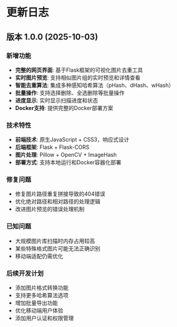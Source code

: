 # 更新日志

## 版本 1.0.0 (2025-10-03)

### 新增功能
- **完整的网页界面**: 基于Flask框架的可视化图片去重工具
- **实时图片预览**: 支持相似图片组的实时预览和详情查看
- **智能去重算法**: 集成多种感知哈希算法（pHash、dHash、wHash）
- **批量操作**: 支持选择删除、全选删除等批量操作
- **进度显示**: 实时显示扫描进度和状态
- **Docker支持**: 提供完整的Docker部署方案

### 技术特性
- **前端技术**: 原生JavaScript + CSS3，响应式设计
- **后端框架**: Flask + Flask-CORS
- **图片处理**: Pillow + OpenCV + ImageHash
- **部署方式**: 支持本地运行和Docker容器化部署

### 修复问题
- 修复图片路径重复拼接导致的404错误
- 优化绝对路径和相对路径的处理逻辑
- 改进图片预览的错误处理机制

### 已知问题
- 大规模图片库扫描时内存占用较高
- 某些特殊格式图片可能无法正确识别
- 移动端适配仍需优化

### 后续开发计划
- 添加图片格式转换功能
- 支持更多哈希算法选项
- 增加批量导出功能
- 优化移动端用户体验
- 添加用户认证和权限管理